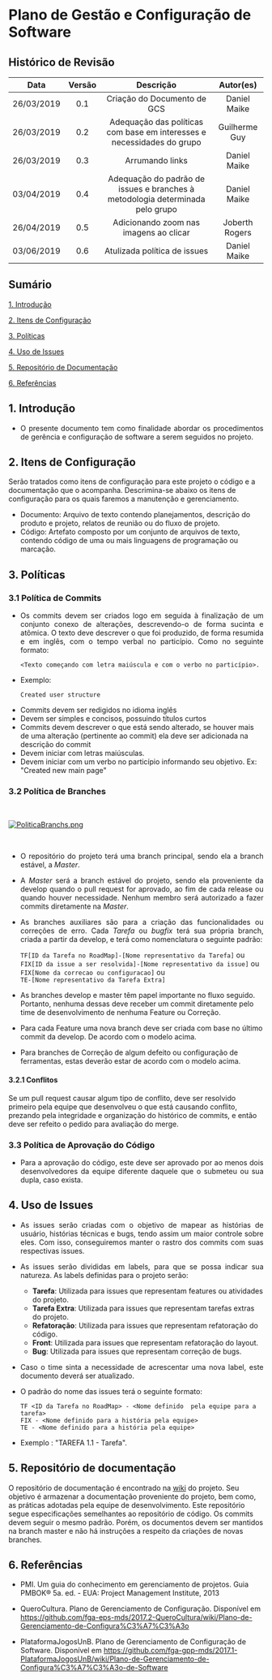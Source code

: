 # Plano de Gestão e Configuração de Software

## Histórico de Revisão

|   Data   |  Versão  |        Descrição       |          Autor(es)          |
|:--------:|:--------:|:----------------------:|:---------------------------:|
|26/03/2019|   0.1    | Criação do Documento de GCS           |   Daniel Maike  |
|26/03/2019|   0.2    | Adequação das políticas com base em interesses e necessidades do grupo |   Guilherme Guy |
|26/03/2019|   0.3    | Arrumando links         |   Daniel Maike  |
|03/04/2019|   0.4    | Adequação do padrão de issues e branches à metodologia determinada pelo grupo         |   Daniel Maike  |
| 26/04/2019 | 0.5 | Adicionando zoom nas imagens ao clicar | Joberth Rogers |
| 03/06/2019 | 0.6 | Atulizada política de issues | Daniel Maike |

## Sumário

[1. Introdução](#1-introducao)

[2. Itens de Configuração](#2-itens-de-configuracao)

[3. Políticas](#3-politicas)

[4. Uso de Issues](#4-uso-de-issues)

[5. Repositório de Documentação](#5-repositorio-de-documentacao)

[6. Referências](#6-referencias)

## 1. Introdução

* <p align = "justify">O presente documento tem como finalidade abordar os procedimentos de gerência e configuração de software a serem seguidos no projeto.</p>

## 2. Itens de Configuração

Serão tratados como itens de configuração para este projeto o código e a documentação que o acompanha. Descrimina-se abaixo os itens de configuração para os quais faremos a manutenção e gerenciamento.

* Documento: Arquivo de texto contendo planejamentos, descrição do produto e projeto, relatos de reunião ou do fluxo de projeto.
* Código: Artefato composto por um conjunto de arquivos de texto, contendo código de uma ou mais linguagens de programação ou marcação.

## 3. Políticas

### 3.1 Política de Commits

* <p align = "justify">Os commits devem ser criados logo em seguida à finalização de um conjunto conexo de alterações, descrevendo-o de forma sucinta e atômica. O texto deve descrever o que foi produzido, de forma resumida e em inglês, com o tempo verbal no particípio. Como no seguinte formato:

   ```<Texto começando com letra maiúscula e com o verbo no particípio>.```

* Exemplo:

   ```Created user structure```

</p>

* Commits devem ser redigidos no idioma inglês
* Devem ser simples e concisos, possuindo títulos curtos
* Commits devem descrever o que está sendo alterado, se houver mais de uma alteração (pertinente ao commit) ela deve ser adicionada na descrição do commit
* Devem iniciar com letras maiúsculas.
* Devem iniciar com um verbo no particípio informando seu objetivo. Ex: "Created new main page"

### 3.2 Política de Branches

<br>

[![PoliticaBranchs.png](img/branches.png)](img/branches.png)

<br>

* <p align = "justify">O repositório do projeto terá uma branch principal, sendo ela a branch estável, a <i>Master</i>.</p>

* <p align = "justify">A <i>Master</i> será a branch estável do projeto, sendo ela proveniente da develop quando o pull request for aprovado, ao fim de cada release ou quando houver necessidade. Nenhum membro será autorizado a fazer commits diretamente na <i>Master</i>.</p>

* <p align = "justify">As branches auxiliares são para a criação das funcionalidades ou correções de erro. Cada <i>Tarefa</i> ou <i>bugfix</i> terá sua própria branch, criada a partir da develop, e terá como nomenclatura o seguinte padrão: </p>

   ``` TF[ID da Tarefa no RoadMap]-[Nome representativo da Tarefa] ``` ou <br>
   ``` FIX[ID da issue a ser resolvida]-[Nome representativo da issue] ``` ou <br>
   ``` FIX[Nome da correcao ou configuracao] ``` ou <br>
   ``` TE-[Nome representativo da Tarefa Extra] ```<br>

* As branches develop e master têm papel importante no fluxo seguido. Portanto, nenhuma dessas deve receber um commit diretamente pelo time de desenvolvimento de nenhuma Feature ou Correção.

* Para cada Feature uma nova branch deve ser criada com base no último commit da develop. De acordo com o modelo acima.
  
* Para branches de Correção de algum defeito ou configuração de ferramentas, estas deverão estar de acordo com o modelo acima.

#### 3.2.1 Conflitos

Se um pull request causar algum tipo de conflito, deve ser resolvido primeiro pela equipe que desenvolveu o que está causando conflito, prezando pela integridade e organização do histórico de commits, e então deve ser refeito o pedido para avaliação do merge.

### 3.3 Política de Aprovação do Código

* <p align = "justify"> Para a aprovação do código, este deve ser aprovado por ao menos dois desenvolvedores da equipe diferente daquele que o submeteu ou sua dupla, caso exista.</p>

## 4. Uso de Issues

* <p align = "justify">As issues serão criadas com o objetivo de mapear as histórias de usuário, histórias técnicas e bugs, tendo assim um maior controle sobre eles. Com isso, conseguiremos manter o rastro dos commits com suas respectivas issues.</p>

* <p align = "justify">As issues serão divididas em labels, para que se possa indicar sua natureza. As labels definidas para o projeto serão:</p>

   * **Tarefa**: Utilizada para issues que representam features ou atividades do projeto. 
   * **Tarefa Extra**: Utilizada para issues que representam tarefas extras do projeto. 
   * **Refatoração**: Utilizada para issues que representam refatoração do código.  
   * **Front**: Utilizada para issues que representam refatoração do layout.
   * **Bug**: Utilizada para issues que representam correção de bugs.

* <p align = "justify"> Caso o time sinta a necessidade de acrescentar uma nova label, este documento deverá ser atualizado.</p>

* <p align = "justify"> O padrão do nome das issues terá o seguinte formato: </p>

   ``` TF <ID da Tarefa no RoadMap> - <Nome definido  pela equipe para a tarefa> ``` <br>
   ``` FIX - <Nome definido para a história pela equipe> ``` <br>
   ``` TE - <Nome definido para a história pela equipe> ``` <br>

* Exemplo : "TAREFA 1.1 - Tarefa". <br>

## 5. Repositório de documentação

O repositório de documentação é encontrado na [wiki](#https://ads-unigrade-2019-1.github.io/Wiki/) do projeto. Seu objetivo é armazenar a documentação proveniente do projeto, bem como, as práticas adotadas pela equipe de desenvolvimento. Este repositório segue especificações semelhantes ao repositório de código. Os commits devem seguir o mesmo padrão. Porém, os documentos devem ser mantidos na branch master e não há instruções a respeito da criações de novas branches.

## 6. Referências

* PMI. Um guia do conhecimento em gerenciamento de projetos. Guia PMBOK® 5a. ed. - EUA: Project Management Institute, 2013

* QueroCultura. Plano de Gerenciamento de Configuração. Disponível em <https://github.com/fga-eps-mds/2017.2-QueroCultura/wiki/Plano-de-Gerenciamento-de-Configura%C3%A7%C3%A3o>

* PlataformaJogosUnB. Plano de Gerenciamento de Configuração de Software. Disponível em <https://github.com/fga-gpp-mds/2017.1-PlataformaJogosUnB/wiki/Plano-de-Gerenciamento-de-Configura%C3%A7%C3%A3o-de-Software>
